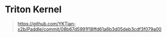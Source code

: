 # Triton Kernel

> https://github.com/YKTian-x2b/Paddle/commit/08b67d5991f18ffd61a6b3d05deb3cdf3f079a00